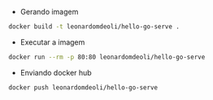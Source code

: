 - Gerando imagem
````sh
docker build -t leonardomdeoli/hello-go-serve .
````

- Executar a imagem
````sh
docker run --rm -p 80:80 leonardomdeoli/hello-go-serve 
````

- Enviando docker hub
````sh
docker push leonardomdeoli/hello-go-serve 
````